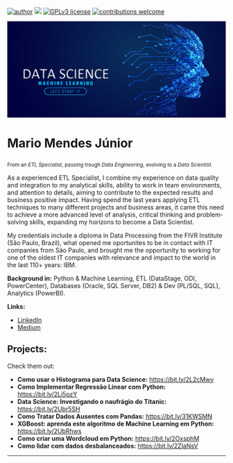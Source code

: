 [![author](https://img.shields.io/badge/author-mariomendesjr-red.svg)](https://www.linkedin.com/in/mariomendesjr) [![](https://img.shields.io/badge/python-3.7+-blue.svg)](https://www.python.org/downloads/release/python-365/) [![GPLv3 license](https://img.shields.io/badge/License-GPLv3-blue.svg)](http://perso.crans.org/besson/LICENSE.html) [![contributions welcome](https://img.shields.io/badge/contributions-welcome-brightgreen.svg?style=flat)](https://github.com/mariomendesjr/mj_data_science/issues)

<p align="center">
  <img src="https://github.com/mariomendesjr/mj_data_science/blob/main/Banner_repo.PNG" >
</p>

# Mario Mendes Júnior
<sub>From an *ETL Specialist*, passing trough *Data Engineering*, evolving to a *Data Scientist*.</sub>

As a experienced ETL Specialist, I combine my experience on data quality and integration to my analytical skills, ability to work in team environments, and attention to details, aiming to contribute to the expected results and business positive impact. Having spend the last years applying ETL techniques to many different projects and business areas, it came this need to achieve a more advanced level of analysis, critical thinking and problem-solving skills, expanding my horizons to become a Data Scientist.

My credentials include a diploma in Data Processing from the FIVR Institute (São Paulo, Brazil), what opened me oportunites to be in contact with IT companies from São Paulo, and brought me the opportunity to working for one of the oldest IT companies with relevance and impact to the world in the last 110+ years: IBM.

**Background in:** Python & Machine Learning, ETL (DataStage, ODI, PowerCenter), Databases (Oracle, SQL Server, DB2) & Dev (PL/SQL, SQL), Analytics (PowerBI).

**Links:**
* <a href="https://www.linkedin.com/in/mariomendesjr" target="_blank">LinkedIn</a>
* <a href="https://www.medium.com/@mario.mendesjr" target="_blank">Medium</a>


## Projects:
Check them out:

* **Como usar o Histograma para Data Science:** https://bit.ly/2L2cMwy
* **Como Implementar Regressão Linear com Python:** https://bit.ly/2Li5pzY
* **Data Science: Investigando o naufrágio do Titanic:** https://bit.ly/2Ubr5SH
* **Como Tratar Dados Ausentes com Pandas:** https://bit.ly/31KWSMN
* **XGBoost: aprenda este algoritmo de Machine Learning em Python:** https://bit.ly/2UbRhws
* **Como criar uma Wordcloud em Python:** https://bit.ly/2OxsphM
* **Como lidar com dados desbalanceados:** https://bit.ly/2ZlaNsV

---




